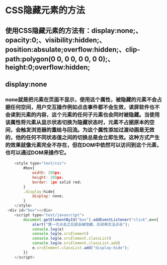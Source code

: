 # CSS隐藏元素的方法
## 使用CSS隐藏元素的方法有：display:none;、opacity:0;、visibility:hidden;、position:absulate;overflow:hidden;、clip-path:polygon(0 0, 0 0, 0 0, 0 0);、height:0;overflow:hidden;

## display:none
### none就是把元素在页面不显示，使用这个属性，被隐藏的元素不会占据任何空间，用户交互操作例如点击事件都不会生效，读屏软件也不会读到元素的内容，这个元素的任何子元素也会同时被隐藏。当使用该属性将元素从显示状态切换为隐藏状态时，元素不占据原本的空间，会触发浏览器的重绘与回流。为这个属性添加过渡动画是无效的，他的任何不同状态值之间的切换总是会立即生效。这种方式产生的效果就像元素完全不存在，但在DOM中依然可以访问到这个元素，也可以通过DOM来操作它。
```javascript
    <style type="text/css">
        #box{
            width: 200px;
            height: 200px;
            border: 1px solid red;
        }
        .display-hide{
            display: none;
        }
    </style>
 <div id="box"></div>
    <script type="text/javascript">
        document.getElementById("box").addEventListener("click",e=>{
            alert("第一次点击之后就会被隐藏，后续再无法点击");
            console.log(e)
            console.log(e.srcElement)
            console.log(e.srcElement.classList)
            console.log(e.srcElement.classList.add)
            e.srcElement.classList.add("display-hide");
        })
    </script>
```